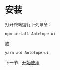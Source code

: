 # 安装

打开终端运行下列命令：

```
npm install Antelope-ui
```

或

```
yarn add Antelope-ui
```

下一节：[开始使用](#/doc/get-started)